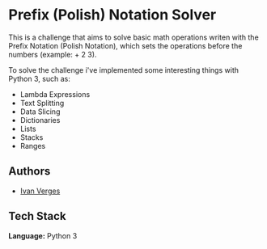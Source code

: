 
# Prefix (Polish) Notation Solver

This is a challenge that aims to solve basic math operations writen with the Prefix Notation (Polish Notation), which sets the operations before the numbers (example: + 2 3).

To solve the challenge i've implemented some interesting things with Python 3, such as:
- Lambda Expressions
- Text Splitting
- Data Slicing
- Dictionaries
- Lists
- Stacks
- Ranges

## Authors

- [Ivan Verges](https://ivanverges.com)

## Tech Stack

**Language:** Python 3